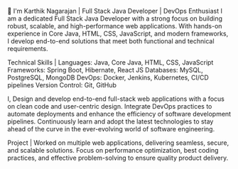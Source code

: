 👋 I'm Karthik Nagarajan | Full Stack Java Developer | DevOps Enthusiast
I am a dedicated Full Stack Java Developer with a strong focus on building robust, scalable, and high-performance web applications. With hands-on experience in Core Java, HTML, CSS, JavaScript, and modern frameworks, I develop end-to-end solutions that meet both functional and technical requirements.

Technical Skills | Languages: Java, Core Java, HTML, CSS, JavaScript
Frameworks: Spring Boot, Hibernate, React JS
Databases: MySQL, PostgreSQL, MongoDB 
DevOps: Docker, Jenkins, Kubernetes, CI/CD pipelines
Version Control: Git, GitHub

I, Design and develop end-to-end full-stack web applications with a focus on clean code and user-centric design.
Integrate DevOps practices to automate deployments and enhance the efficiency of software development pipelines.
Continuously learn and adopt the latest technologies to stay ahead of the curve in the ever-evolving world of software engineering.

Project | Worked on multiple web applications, delivering seamless, secure, and scalable solutions.
Focus on performance optimization, best coding practices, and effective problem-solving to ensure quality product delivery.
